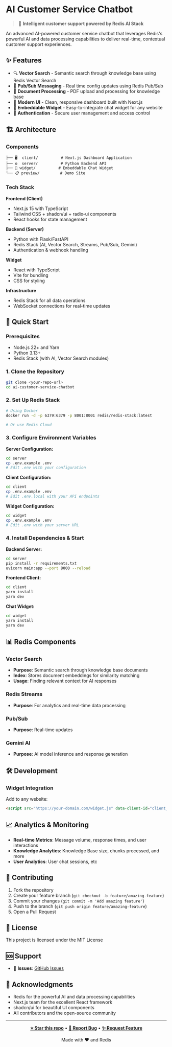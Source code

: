 # AI Customer Service Chatbot

> 🚀 **Intelligent customer support powered by Redis AI Stack**

An advanced AI-powered customer service chatbot that leverages Redis's powerful AI and data processing capabilities to deliver real-time, contextual customer support experiences.

## ✨ Features

- 🔍 **Vector Search** - Semantic search through knowledge base using Redis Vector Search
- 📢 **Pub/Sub Messaging** - Real time config updates using Redis Pub/Sub
- 📄 **Document Processing** - PDF upload and processing for knowledge base
- 🎨 **Modern UI** - Clean, responsive dashboard built with Next.js
- 🔧 **Embeddable Widget** - Easy-to-integrate chat widget for any website
- 🔐 **Authentication** - Secure user management and access control

## 🏗️ Architecture

### Components

```
├── 🖥️  client/          # Next.js Dashboard Application
├── ⚙️  server/          # Python Backend API
├── 🧩 widget/          # Embeddable Chat Widget
└── 📋 preview/         # Demo Site
```

### Tech Stack

**Frontend (Client)**
- Next.js 15 with TypeScript
- Tailwind CSS + shadcn/ui + radix-ui components
- React hooks for state management

**Backend (Server)**
- Python with Flask/FastAPI
- Redis Stack (AI, Vector Search, Streams, Pub/Sub, Gemini)
- Authentication & webhook handling

**Widget**
- React with TypeScript
- Vite for bundling
- CSS for styling

**Infrastructure**
- Redis Stack for all data operations
- WebSocket connections for real-time updates

## 🚀 Quick Start

### Prerequisites

- Node.js 22+ and Yarn
- Python 3.13+
- Redis Stack (with AI, Vector Search modules)

### 1. Clone the Repository

```bash
git clone <your-repo-url>
cd ai-customer-service-chatbot
```

### 2. Set Up Redis Stack

```bash
# Using Docker
docker run -d -p 6379:6379 -p 8001:8001 redis/redis-stack:latest

# Or use Redis Cloud
```

### 3. Configure Environment Variables

**Server Configuration:**
```bash
cd server
cp .env.example .env
# Edit .env with your configuration
```

**Client Configuration:**
```bash
cd client
cp .env.example .env
# Edit .env.local with your API endpoints
```

**Widget Configuration:**
```bash
cd widget
cp .env.example .env
# Edit .env with your server URL
```

### 4. Install Dependencies & Start

**Backend Server:**
```bash
cd server
pip install -r requirements.txt
uvicorn main:app --port 8000 --reload
```

**Frontend Client:**
```bash
cd client
yarn install
yarn dev
```

**Chat Widget:**
```bash
cd widget
yarn install
yarn dev
```

## 📊 Redis Components

### Vector Search
- **Purpose**: Semantic search through knowledge base documents
- **Index**: Stores document embeddings for similarity matching
- **Usage**: Finding relevant context for AI responses

### Redis Streams
- **Purpose**: For analytics and real-time data processing

### Pub/Sub
- **Purpose**: Real-time updates

### Gemini AI
- **Purpose**: AI model inference and response generation

## 🛠️ Development

### Widget Integration

Add to any website:
```html
<script src="https://your-domain.com/widget.js" data-client-id="client_id_goes_here"></script>
```

## 📈 Analytics & Monitoring

- **Real-time Metrics**: Message volume, response times, and user interactions
- **Knowledge Analytics**: Knowledge Base size, chunks processed, and more
- **User Analytics**: User chat sessions, etc

## 🤝 Contributing

1. Fork the repository
2. Create your feature branch (`git checkout -b feature/amazing-feature`)
3. Commit your changes (`git commit -m 'Add amazing feature'`)
4. Push to the branch (`git push origin feature/amazing-feature`)
5. Open a Pull Request

## 📝 License

This project is licensed under the MIT License

## 🆘 Support

- 🐛 **Issues**: [GitHub Issues](https://github.com/ankitkandari/qyraai/issues)

## 🙏 Acknowledgments

- Redis for the powerful AI and data processing capabilities
- Next.js team for the excellent React framework
- shadcn/ui for beautiful UI components
- All contributors and the open-source community

---

<div align="center">

**[⭐ Star this repo](https://github.com/ankitkandari/qyraai)** • **[🐛 Report Bug](https://github.com/ankitkandari/qyraai/issues)** • **[✨ Request Feature](https://github.com/ankitkandari/qyraai/issues)**

Made with ❤️ and Redis

</div>